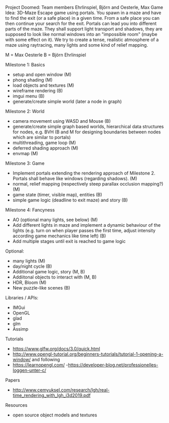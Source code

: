 Project Doomed: Team members Ehrlinspiel, Björn and Oesterle, Max
Game Idea: 3D-Maze Escape game using portals. You spawn in a maze and have to find the exit (or a safe place) in a given time. From a safe place you can then continue your search for the exit.
Portals can lead you into different parts of the maze. They shall support light transport and shadows, they are supposed to look like normal windows into an "impossible room" (maybe with some effect on it). We try to create a tense, realistic atmosphere of a maze using raytracing, many lights and some kind of relief mapping.

M = Max Oesterle
B = Björn Ehrlinspiel

Milestone 1: Basics
- setup and open window (M)
- phong shading (M)
- load objects and textures (M)
- wireframe rendering (B)
- imgui menu (B)
- generate/create simple world (later a node in graph)

Milestone 2: World
- camera movement using WASD and Mouse (B)
- generate/create simple graph based worlds, hierarchical data structures for nodes, e.g. BVH (B and M for designing boundaries between nodes which are similar to portals)
- multithreading, game loop (M)
- deferred shading approach (M)
- envmap (M)


Milestone 3: Game
- Implement portals extending the rendering approach of Milestone 2. Portals shall behave like windows (regarding shadows). (M)
- normal, relief mapping (respectively steep parallax occlusion mapping?) (M)
- game state (timer, visible map), entities (B)
- simple game logic (deadline to exit maze) and story (B)

Milestone 4: Fancyness
- AO (optional many lights, see below) (M)
- Add different lights in maze and implement a dynamic behaviour of the lights (e.g. turn on when player passes the first time, adjust intensity according game mechanics like time left) (B)
- Add multiple stages until exit is reached to game logic

Optional:
- many lights (M)
- day/night cycle (B)
- Additional game logic, story (M, B)
- Addiitonal objects to interact with (M, B)
- HDR, Bloom (M)
- New puzzle-like scenes (B)


Libraries / APIs:
- IMGui
- OpenGL
- glad
- glm
- Assimp


Tutorials
- https://www.glfw.org/docs/3.0/quick.html
- http://www.opengl-tutorial.org/beginners-tutorials/tutorial-1-opening-a-window/ and following
- https://learnopengl.com/
-https://developer-blog.net/professionelles-loggen-unter-c/

Papers
- http://www.cemyuksel.com/research/lgh/real-time_rendering_with_lgh_i3d2019.pdf

Resources
- open source object models and textures